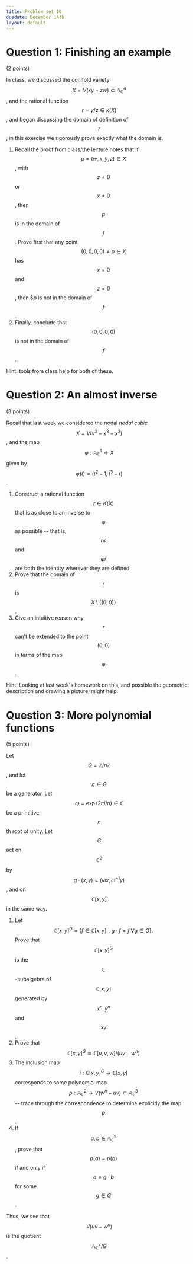 ```yaml
---
title: Problem set 10
duedate: December 14th
layout: default
---
```




Question 1: Finishing an example 
=====
(2 points)


In class, we discussed the conifold variety $$X=V(xy-zw)\subset \mathbb{A}^4_{\mathbb{C}}$$, and the rational function $$r=y/z\in k(X)$$, and began discussing the domain of definition of $$r$$; in this exercise we rigorously prove exactly what the domain is.

1. Recall the proof from class/the lecture notes that if $$p=(w,x,y,z)\in X$$, with $$z\neq 0$$ or $$x\neq 0$$, then $$p$$ is in the domain of $$f$$. Prove first that any point $$(0,0,0,0)\neq p\in X$$ has $$x=0$$ and $$z=0$$, then $$p$ is not in the domain of $$f$$.
2.  Finally, conclude that $$(0,0,0,0)$$ is not in the domain of $$f$$. 

Hint: tools from class help for both of these.



Question 2: An almost inverse
====
(3 points)

Recall that last week we considered the nodal *nodal cubic* $$X=V(y^2-x^3-x^2)$$, and the map $$\varphi:\mathbb{A}_{\mathbb{C}}^1\to X$$ given by $$\varphi(t)=(t^2-1, t^3-t)$$.

1. Construct a rational function $$r\in K(X)$$ that is as close to an inverse to $$\varphi$$ as possible -- that is, $$r\varphi$$ and $$\varphi r$$ are both the identity wherever they are defined.
2. Prove that the domain of $$r$$ is $$X\setminus \{(0,0)\}$$.
3. Give an intuitive reason why $$r$$ can't be extended to the point $$(0,0)$$ in terms of the map $$\varphi$$.

Hint: Looking at last week's homework on this, and possible the geometric description and drawing a picture, might help.

Question 3: More polynomial functions
====
(5 points)

Let $$G=\mathbb{Z}/n\mathbb{Z}$$, and let $$g\in G$$ be a generator.  Let $$\omega=\exp(2\pi i / n)\in\mathbb{C}$$ be a primitive $$n$$th root of unity.  Let $$G$$ act on $$\mathbb{C}^2$$ by $$g\cdot(x,y)=(\omega x,\omega^{-1}y)$$, and on $$\mathbb{C}[x,y]$$ in the same way.

1. Let
$$\mathbb{C}[x,y]^G=\{f\in \mathbb{C}[x,y] : g\cdot f=f \;\forall g\in G\}.$$
Prove that $$\mathbb{C}[x,y]^G$$ is the $$\mathbb{C}$$-subalgebra of $$\mathbb{C}[x,y]$$ generated by $$x^n, y^n$$ and $$xy$$.
2. Prove that $$\mathbb{C}[x,y]^G\cong \mathbb{C}[u,v,w]/(uv-w^n)$$
3. The inclusion map $$i:\mathbb{C}[x,y]^G\to\mathbb{C}[x,y]$$ corresponds to some polynomial map $$p:\mathbb{A}^2_{\mathbb{C}}\to V(w^n-uv)\subset \mathbb{A}^3_{\mathbb{C}}$$ -- trace through the correspondence to determine explicitly the map $$p$$.
4. If $$a,b\in \mathbb{A}^2_{\mathbb{C}}$$, prove that $$p(a)=p(b)$$ if and only if $$a=g\cdot b$$ for some $$g\in G$$.  

Thus, we see that $$V(uv-w^n)$$ is the quotient $$\mathbb{A}^2_{\mathbb{C}}/G$$.

